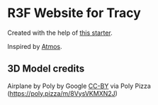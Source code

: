 # R3F Website for Tracy

Created with the help of [this starter](https://github.com/wass08/r3f-wawatmos-starter).

Inspired by [Atmos](https://atmos.leeroy.ca/).

## 3D Model credits

Airplane by Poly by Google [CC-BY](https://creativecommons.org/licenses/by/3.0/) via Poly Pizza (<https://poly.pizza/m/8VysVKMXN2J>)
